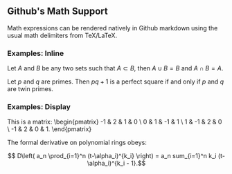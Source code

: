 ## Github's Math Support

Math expressions can be rendered natively in Github markdown using the usual math delimiters from TeX/LaTeX.

### Examples: Inline

Let $A$ and $B$ be any two sets such that $A \subset B$, then $A \cup B = B$ and $A \cap B = A$.

Let $p$ and $q$ are primes. Then $pq + 1$ is a perfect square if and only if $p$ and $q$ are twin primes.

### Examples: Display

This is a matrix: 
\begin{pmatrix}
 -1 & 2 & 1 & 0 \\
 0  & 1 & -1 & 1 \\
 1 & -1 & 2 & 0 \\
 -1 & 2 & 0 & 1.
\end{pmatrix}

The formal derivative on polynomial rings obeys:

$$ D\left( a_n \prod_{i=1}^n (t-\alpha_i)^{k_i} \right) = a_n sum_{i=1}^n k_i (t-\alpha_i)^{k_i - 1}.$$

